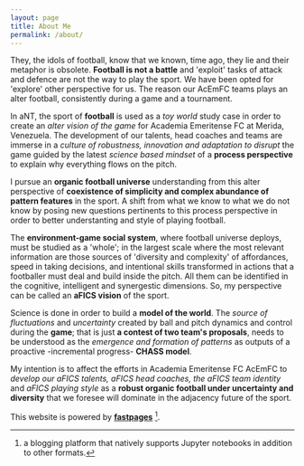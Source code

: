 ```yaml
---
layout: page
title: About Me
permalink: /about/
---
```

They, the idols of football, know that we known, time ago, they lie and their metaphor is obsolete. **Football is not a battle** and 'exploit' tasks of attack and defence are not the way to play the sport. We have been opted for 'explore' other perspective for us. The reason our AcEmFC teams plays an alter football, consistently during a game and a tournament.

In aNT, the sport of **football** is used as a *toy world* study case in order to create an *alter vision of the game* for Academia Emeritense FC at Merida, Venezuela. The development of our talents, head coaches and teams are immerse in a *culture of robustness, innovation and adaptation to disrupt* the game guided by the latest *science based mindset* of a **process perspective** to explain why everything flows on the pitch. 

I pursue an **organic football universe** understanding from this alter perspective of **coexistence of simplicity and complex abundance of pattern features** in the sport. A shift from what we know to what we do not know by posing new questions pertinents to this process perspective in order to better understanting and style of playing football.

The **environment-game social system**, where football universe deploys, must be studied as a 'whole'; in the largest scale where the most relevant information are those sources of 'diversity and complexity' of affordances, speed in taking decisions, and intentional skills transformed in actions that a footballer must deal and build inside the pitch. All them can be identified in the cognitive, intelligent and synergestic dimensions. So, my perspective can be called an **aFICS vision** of the sport.

Science is done in order to build a **model of the world**. The *source of fluctuations* and *uncertainty* created by ball and pitch dynamics and control during the **game**; that is just **a contest of two team's proposals**, needs to be understood as the *emergence and formation of patterns* as outputs of a proactive -incremental progress- **CHASS model**.

My intention is to affect the efforts in Academia Emeritense FC AcEmFC to *develop our aFICS talents, aFICS head coaches, the aFICS team identity* and *aFICS playing style* as a **robust organic football under uncertainty and diversity** that we foresee will dominate in the adjacency future of the sport.

This website is powered by **[fastpages](https://github.com/fastai/fastpages)** [^1].



[^1]:a blogging platform that natively supports Jupyter notebooks in addition to other formats.
